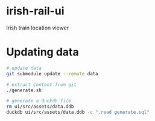# irish-rail-ui

Irish train location viewer

# Updating data

```bash
# update data
git submodule update --remote data

# extract content from git
./generate.sh

# generate a duckdb file
rm ui/src/assets/data.ddb
duckdb ui/src/assets/data.ddb -c ".read generate.sql"
```

